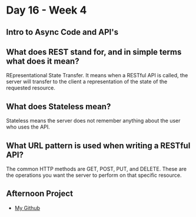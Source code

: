 # Day 16 - Week 4
## Intro to Async Code and API's

## What does REST stand for, and in simple terms what does it mean?
REpresentational State Transfer. It means when a RESTful API is called, the server will transfer to the client a representation of the state of the requested resource.
## What does Stateless mean?
Stateless means the server does not remember anything about the user who uses the API.
## What URL pattern is used when writing a RESTful API?
The common HTTP methods are GET, POST, PUT, and DELETE. These are the operations you want the server to perform on that specific resource.
## Afternoon Project
- [My Github]()